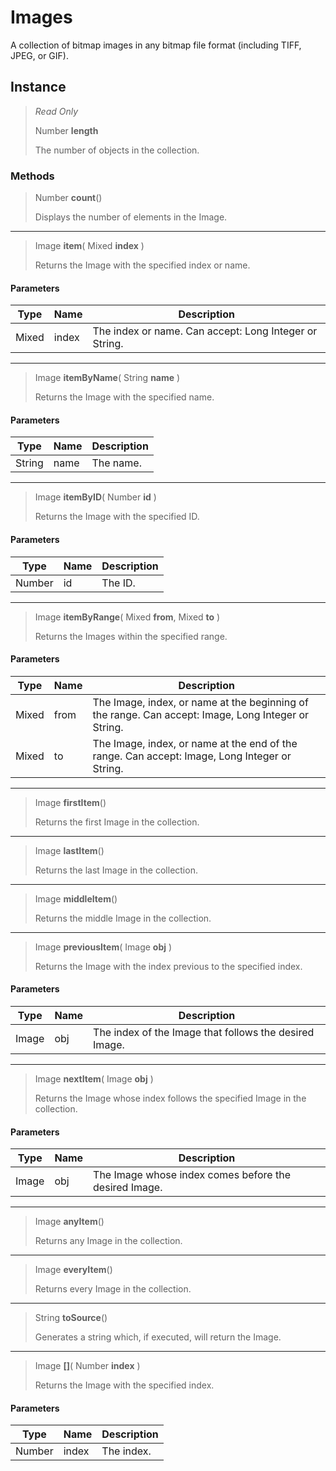 # Images
A collection of bitmap images in any bitmap file format (including TIFF, JPEG, or GIF).

## Instance
> *Read Only* 
> 
> Number **length** 
>
> The number of objects in the collection.

### Methods
> Number **count**()
> 
> Displays the number of elements in the Image.
*** 
> Image **item**( Mixed **index** )
> 
> Returns the Image with the specified index or name.
#### Parameters
| Type | Name | Description |
|---|---|---|
| Mixed | index | The index or name. Can accept: Long Integer or String. |

*** 
> Image **itemByName**( String **name** )
> 
> Returns the Image with the specified name.
#### Parameters
| Type | Name | Description |
|---|---|---|
| String | name | The name. |

*** 
> Image **itemByID**( Number **id** )
> 
> Returns the Image with the specified ID.
#### Parameters
| Type | Name | Description |
|---|---|---|
| Number | id | The ID. |

*** 
> Image **itemByRange**( Mixed **from**, Mixed **to** )
> 
> Returns the Images within the specified range.
#### Parameters
| Type | Name | Description |
|---|---|---|
| Mixed | from | The Image, index, or name at the beginning of the range. Can accept: Image, Long Integer or String. |
| Mixed | to | The Image, index, or name at the end of the range. Can accept: Image, Long Integer or String. |

*** 
> Image **firstItem**()
> 
> Returns the first Image in the collection.
*** 
> Image **lastItem**()
> 
> Returns the last Image in the collection.
*** 
> Image **middleItem**()
> 
> Returns the middle Image in the collection.
*** 
> Image **previousItem**( Image **obj** )
> 
> Returns the Image with the index previous to the specified index.
#### Parameters
| Type | Name | Description |
|---|---|---|
| Image | obj | The index of the Image that follows the desired Image. |

*** 
> Image **nextItem**( Image **obj** )
> 
> Returns the Image whose index follows the specified Image in the collection.
#### Parameters
| Type | Name | Description |
|---|---|---|
| Image | obj | The Image whose index comes before the desired Image. |

*** 
> Image **anyItem**()
> 
> Returns any Image in the collection.
*** 
> Image **everyItem**()
> 
> Returns every Image in the collection.
*** 
> String **toSource**()
> 
> Generates a string which, if executed, will return the Image.
*** 
> Image **[]**( Number **index** )
> 
> Returns the Image with the specified index.
#### Parameters
| Type | Name | Description |
|---|---|---|
| Number | index | The index. |



